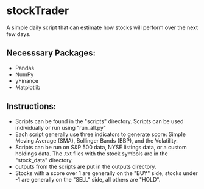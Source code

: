 # stockTrader

A simple daily script that can estimate how stocks will perform over the next few days.

## Necesssary Packages:
* Pandas
* NumPy
* yFinance
* Matplotlib

## Instructions:

* Scripts can be found in the "scripts" directory. Scripts can be used individually or run using "run_all.py"
* Each script generally use three indicators to generate score: Simple Moving Average (SMA), Bollinger Bands (BBP), and the Volatility.
* Scripts can be run on S&P 500 data, NYSE listings data, or a custom holdings data. The .txt files with the stock symbols are in the "stock_data" directory.
* outputs from the scripts are put in the outputs directory.
* Stocks with a score over 1 are generally on the "BUY" side, stocks under -1 are generally on the "SELL" side, all others are "HOLD".
